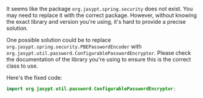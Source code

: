 It seems like the package `org.jasypt.spring.security` does not exist. You may need to replace it with the correct package. However, without knowing the exact library and version you're using, it's hard to provide a precise solution. 

One possible solution could be to replace `org.jasypt.spring.security.PBEPasswordEncoder` with `org.jasypt.util.password.ConfigurablePasswordEncryptor`. Please check the documentation of the library you're using to ensure this is the correct class to use.

Here's the fixed code:

```java
import org.jasypt.util.password.ConfigurablePasswordEncryptor;
```